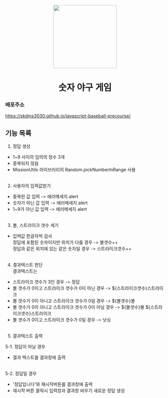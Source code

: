 <p align="middle" >
  <img width="200px;" src="https://github.com/woowacourse/javascript-baseball-precourse/blob/main/images/baseball_icon.png?raw=true"/>
</p>
<h1 align="middle">숫자 야구 게임</h1>

### 배포주소
https://skdms3030.github.io/javascript-baseball-precourse/

## 기능 목록

1. 정답 생성
- 1~9 사이의 임의의 정수 3개
- 중복되지 않음
- MissionUtils 라이브러리의 Random.pickNumberInRange 사용<br><br>

2. 사용자의 입력값받기
- 중복된 값 입력 -> 에러메세지 alert
- 숫자가 아닌 값 입력 -> 에러메세지 alert
- 1~9가 아닌 값 입력 -> 에러메세지 alert<br><br>

3. 볼, 스트라이크 갯수 세기
- 입력값 한글자씩 검사<br>
	  정답에 포함된 숫자이지만 위치가 다를 경우 -> 볼갯수++<br>
	  정답과 같은 위치에 있는 같은 숫자일 경우 -> 스트라이크갯수++<br><br>

4. 결과텍스트 판단<br>
결과텍스트는
- 스트라이크 갯수가 3인 경우 -> 정답
- 볼 갯수가 0이고 스트라이크 갯수가 0이 아닌 경우 -> ${스트라이크갯수}스트라이크
- 볼 갯수가 0이 아니고 스트라이크 갯수가 0일 경우 -> ${볼갯수}볼
- 볼 갯수가 0이 아니고 스트라이크 갯수가 0이 아닐 경우 -> ${볼갯수}볼 ${스트라이크갯수}스트라이크
- 볼 갯수가 0이고 스트라이크 갯수가 0일 경우 -> 낫싱<br><br>

5. 결과텍스트 출력

5-1. 정답이 아닐 경우
- 결과 텍스트를 결과창에 출력<br><br>

5-2. 정답일 경우
- '정답입니다'와 재시작버튼를 결과창에 출력
- 재시작 버튼 클릭시
	  입력창과 결과창 비우기
	  새로운 정답 생성<br><br>
